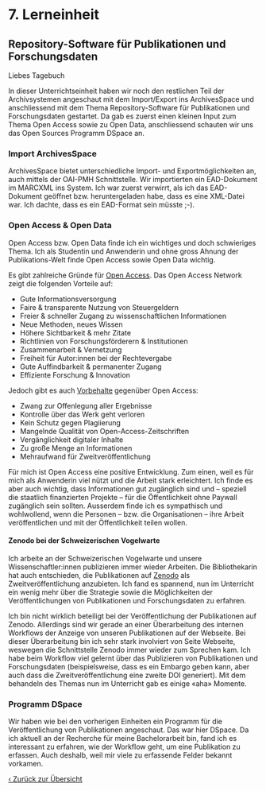 # 7. Lerneinheit

## Repository-Software für Publikationen und Forschungsdaten

Liebes Tagebuch

In dieser Unterrichtseinheit haben wir noch den restlichen Teil der Archivsystemen angeschaut mit dem Import/Export ins ArchivesSpace und anschliessend mit dem Thema Repository-Software für Publikationen und Forschungsdaten gestartet. Da gab es zuerst einen kleinen Input zum Thema Open Access sowie zu Open Data, anschliessend schauten wir uns das Open Sources Programm DSpace an.

### Import ArchivesSpace
ArchivesSpace bietet unterschiedliche Import- und Exportmöglichkeiten an, auch mittels der OAI-PMH Schnittstelle. Wir importierten ein EAD-Dokument im MARCXML ins System. Ich war zuerst verwirrt, als ich das EAD-Dokument geöffnet bzw. heruntergeladen habe, dass es eine XML-Datei war. Ich dachte, dass es ein EAD-Format sein müsste ;-). 

### Open Access & Open Data
Open Access bzw. Open Data finde ich ein wichtiges und doch schwieriges Thema. Ich als Studentin und Anwenderin und ohne gross Ahnung der Publikations-Welt finde Open Access sowie Open Data wichtig.

Es gibt zahlreiche Gründe für [Open Access]( https://open-access.network/informieren/open-access-grundlagen/gruende-und-vorbehalte). Das Open Access Network zeigt die folgenden Vorteile auf:
* Gute Informationsversorgung
* Faire & transparente Nutzung von Steuergeldern
* Freier & schneller Zugang zu wissenschaftlichen Informationen
* Neue Methoden, neues Wissen
* Höhere Sichtbarkeit & mehr Zitate
* Richtlinien von Forschungsförderern & Institutionen
* Zusammenarbeit & Vernetzung
* Freiheit für Autor:innen bei der Rechtevergabe
* Gute Auffindbarkeit & permanenter Zugang
* Effiziente Forschung & Innovation

Jedoch gibt es auch [Vorbehalte](https://ub.uni-graz.at/de/services/open-access/vorteile-und-vorbehalte/) gegenüber Open Access:
* Zwang zur Offenlegung aller Ergebnisse
* Kontrolle über das Werk geht verloren
* Kein Schutz gegen Plagiierung
* Mangelnde Qualität von Open-Access-Zeitschriften
* Vergänglichkeit digitaler Inhalte
* Zu große Menge an Informationen
* Mehraufwand für Zweitveröffentlichung

Für mich ist Open Access eine positive Entwicklung. Zum einen, weil es für mich als Anwenderin viel nützt und die Arbeit stark erleichtert. Ich finde es aber auch wichtig, dass Informationen gut zugänglich sind und – speziell die staatlich finanzierten Projekte – für die Öffentlichkeit ohne Paywall zugänglich sein sollten. Ausserdem finde ich es sympathisch und wohlwollend, wenn die Personen – bzw. die Organisationen – ihre Arbeit veröffentlichen und mit der Öffentlichkeit teilen wollen. 

#### Zenodo bei der Schweizerischen Vogelwarte
Ich arbeite an der Schweizerischen Vogelwarte und unsere Wissenschaftler:innen publizieren immer wieder Arbeiten. Die Bibliothekarin hat auch entschieden, die Publikationen auf [Zenodo](https://zenodo.org/communities/vora/about/) als Zweitveröffentlichung anzubieten. Ich fand es spannend, nun im Unterricht ein wenig mehr über die Strategie sowie die Möglichkeiten der Veröffentlichungen von Publikationen und Forschungsdaten zu erfahren. 

Ich bin nicht wirklich beteiligt bei der Veröffentlichung der Publikationen auf Zenodo. Allerdings sind wir gerade an einer Überarbeitung des internen Workflows der Anzeige von unseren Publikationen auf der Webseite. Bei dieser Überarbeitung bin ich sehr stark involviert von Seite Webseite, weswegen die Schnittstelle Zenodo immer wieder zum Sprechen kam. Ich habe beim Workflow viel gelernt über das Publizieren von Publikationen und Forschungsdaten (beispielsweise, dass es ein Embargo geben kann, aber auch dass die Zweitveröffentlichung eine zweite DOI generiert). Mit dem behandeln des Themas nun im Unterricht gab es einige «aha» Momente. 

### Programm DSpace
Wir haben wie bei den vorherigen Einheiten ein Programm für die Veröffentlichung von Publikationen angeschaut. Das war hier DSpace. Da ich aktuell an der Recherche für meine Bachelorarbeit bin, fand ich es interessant zu erfahren, wie der Workflow geht, um eine Publikation zu erfassen. Auch deshalb, weil mir viele zu erfassende Felder bekannt vorkamen. 


[‹ Zurück zur Übersicht](../README.md)
